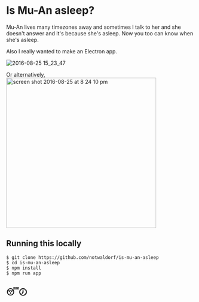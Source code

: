 # Is Mu-An asleep?

Mu-An lives many timezones away and sometimes I talk to her and she doesn't
answer and it's because she's asleep. Now you too can know when she's asleep.

Also I really wanted to make an Electron app.

![2016-08-25 15_23_47](https://cloud.githubusercontent.com/assets/1369170/17993110/e9e1817c-6b01-11e6-944c-3844528e872c.gif)

Or alternatively, 
<img width="401" alt="screen shot 2016-08-25 at 8 24 10 pm" src="https://cloud.githubusercontent.com/assets/1369170/17993111/ecc326f2-6b01-11e6-80e1-0dc5b72f9be4.png">

## Running this locally

```
$ git clone https://github.com/notwaldorf/is-mu-an-asleep
$ cd is-mu-an-asleep
$ npm install
$ npm run app
```

## 😴🕖

